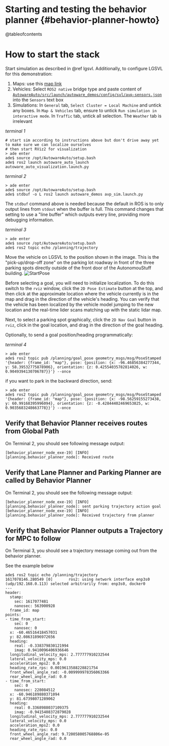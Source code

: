 Starting and testing the behavior planner {#behavior-planner-howto}
=======================================

@tableofcontents

# How to start the stack

Start simulation as described in @ref lgsvl.
Additionally, to configure LGSVL for this demonstration:

1. Maps: use this [map link](https://wise.svlsimulator.com/maps/profile/2aae5d39-a11c-4516-87c4-cdc9ca784551)
2. Vehicles: Select `ROS2 native` bridge type and paste content of [`AutowareAuto/src/launch/autoware_demos/config/svl/avp-sensors.json`](https://gitlab.com/autowarefoundation/autoware.auto/AutowareAuto/-/blob/master/src/launch/autoware_demos/config/svl/avp-sensors.json) into the `Sensors` text box
3. Simulations: In `General` tab, `Select Cluster = Local Machine` and untick any boxes.
In `Map & Vehicles` tab, ensure to untick `Run simulation in interactive mode`.
In `Traffic` tab, untick all selection.
The `Weather` tab is irrelevant

*terminal 1*

```{bash}
# start sim according to instructions above but don't drive away yet to make sure we can localize ourselves
# then start RViz2 for visualization
> ade enter
ade$ source /opt/AutowareAuto/setup.bash
ade$ ros2 launch autoware_auto_launch autoware_auto_visualization.launch.py
```

*terminal 2*
```{bash}
> ade enter
ade$ source /opt/AutowareAuto/setup.bash
ade$ stdbuf -o L ros2 launch autoware_demos avp_sim.launch.py
```

The `stdbuf` command above is needed because the default in ROS is to only output lines from `stdout` when the buffer is full.
This command changes that setting to use a "line buffer" which outputs every line, providing more debugging information.

*terminal 3*
```{bash}
> ade enter
ade$ source /opt/AutowareAuto/setup.bash
ade$ ros2 topic echo /planning/trajectory
```

Move the vehicle on LGSVL to the position shown in the image.
This is the "pick-up/drop-off zone" on the parking lot roadway in front of the three parking spots directly outside of the front door of the AutonomouStuff building.
![StartPose](images/avp-demo-start-pose.png)

Before selecting a goal, you will need to initialize localization.
To do this switch to the `rviz` window, click the `2D Pose Estimate` button at the top, and then click at the approximate location where the vehicle currently is in the map and drag in the direction of the vehicle's heading.
You can verify that the vehicle has been localized by the vehicle model jumping to the new location and the real-time lider scans matching up with the static lidar map.

Next, to select a parking spot graphically, click the `2D Nav Goal` button in `rviz`, click in the goal location, and drag in the direction of the goal heading.

Optionally, to send a goal position/heading programmatically:

*terminal 4*
```{bash}
> ade enter
ade$ ros2 topic pub /planning/goal_pose geometry_msgs/msg/PoseStamped '{header: {frame_id: "map"}, pose: {position: {x: -96.46856384277344, y: 58.39532775878906}, orientation: {z: 0.42554035782814026, w: 0.9049394130706787}}'} --once
```

if you want to park in the backward direction, send:
```{bash}
> ade enter
ade$ ros2 topic pub /planning/goal_pose geometry_msgs/msg/PoseStamped '{header: {frame_id: "map"}, pose: {position: {x: -98.56259155273438, y: 60.99168395996094}, orientation: {z: -0.42844402469653825, w: 0.9035683248663778}}'} --once
```

## Verify that Behavior Planner receives routes from Global Path
On Terminal 2, you should see following message output:

```{bash}
[behavior_planner_node_exe-19] [INFO] [planning.behavior_planner_node]: Received route
```

## Verify that Lane Planner and Parking Planner are called by Behavior Planner
On Terminal 2, you should see the following message output:

```{bash}
[behavior_planner_node_exe-19] [INFO] [planning.behavior_planner_node]: sent parking trajectory action goal
[behavior_planner_node_exe-19] [INFO] [planning.behavior_planner_node]: Received trajectory from planner
```

## Verify that Behavior Planner outputs a Trajectory for MPC to follow
On Terminal 3, you should see a trajectory message coming out from the behavior planner.

See the example below

```{bash}
ade$ ros2 topic echo /planning/trajectory
1617078146.280549 [0]       ros2: using network interface enp3s0 (udp/192.168.0.113) selected arbitrarily from: enp3s0, docker0
---
header:
  stamp:
    sec: 1617077481
    nanosec: 563900928
  frame_id: map
points:
- time_from_start:
    sec: 0
    nanosec: 0
  x: -60.46516418457031
  y: 82.08631896972656
  heading:
    real: -0.338379830121994
    imag: 0.9410096406936646
  longitudinal_velocity_mps: 2.777777910232544
  lateral_velocity_mps: 0.0
  acceleration_mps2: 0.0
  heading_rate_rps: 0.0019613588228821754
  front_wheel_angle_rad: -0.009999978356063366
  rear_wheel_angle_rad: 0.0
- time_from_start:
    sec: 0
    nanosec: 228084512
  x: -60.946189880371094
  y: 81.67398071289062
  heading:
    real: 0.3368988037109375
    imag: -0.9415408372879028
  longitudinal_velocity_mps: 2.777777910232544
  lateral_velocity_mps: 0.0
  acceleration_mps2: 0.0
  heading_rate_rps: 0.0
  front_wheel_angle_rad: 9.720058005768806e-05
  rear_wheel_angle_rad: 0.0
```
